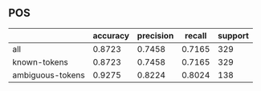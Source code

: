 
## POS

|                  | accuracy | precision | recall | support |
|------------------|----------|-----------|--------|---------|
| all              | 0.8723   | 0.7458    | 0.7165 | 329     |
| known-tokens     | 0.8723   | 0.7458    | 0.7165 | 329     |
| ambiguous-tokens | 0.9275   | 0.8224    | 0.8024 | 138     |

